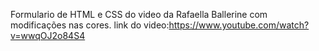Formulario de HTML e CSS do video da Rafaella Ballerine com modificações nas cores.
link do video:https://www.youtube.com/watch?v=wwqOJ2o84S4
